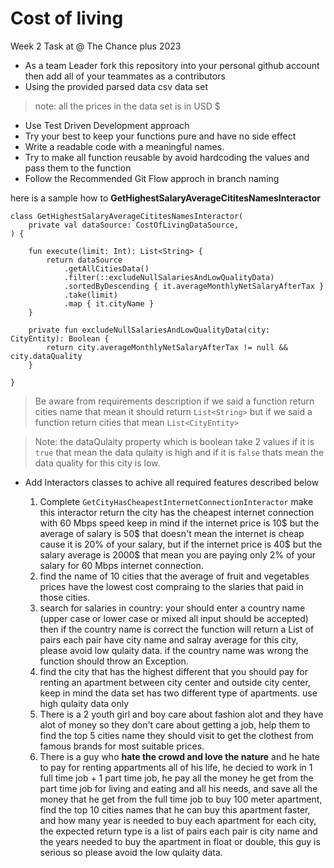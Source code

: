 # Cost of living
Week 2 Task at @ The Chance plus 2023

- As a team Leader fork this repository into your personal github account then add all of your teammates as a contributors
- Using the provided parsed data csv data set
> note: all the prices in the data set is in USD $
- Use Test Driven Development approach 
- Try your best to keep your functions pure and have no side effect
- Write a readable code with a meaningful names.
- Try to make all function reusable by avoid hardcoding the values and pass them to the function
- Follow the Recommended Git Flow approch in branch naming

here is a sample how to **GetHighestSalaryAverageCititesNamesInteractor**
```
class GetHighestSalaryAverageCititesNamesInteractor(
    private val dataSource: CostOfLivingDataSource,
) {

    fun execute(limit: Int): List<String> {
        return dataSource
            .getAllCitiesData()
            .filter(::excludeNullSalariesAndLowQualityData)
            .sortedByDescending { it.averageMonthlyNetSalaryAfterTax }
            .take(limit)
            .map { it.cityName }
    }

    private fun excludeNullSalariesAndLowQualityData(city: CityEntity): Boolean {
        return city.averageMonthlyNetSalaryAfterTax != null && city.dataQuality
    }

}
```

> Be aware from requirements description if we said a function return cities name that mean it should return `List<String>` but if we said a function return cities that mean `List<CityEntity>`

> Note: the dataQulaity property which is boolean take 2 values if it is `true` that mean the data qulaity is high and if it is `false` thats mean the data quality for this city is low.

- Add Interactors classes to achive all required features described below

  1. Complete `GetCityHasCheapestInternetConnectionInteractor` make this interactor return the city has the cheapest internet connection with 60 Mbps speed keep in mind if the internet price is 10$ but the average of salary is 50$ that doesn't mean the internet is cheap cause it is 20% of your salary, but if the internet price is 40$ but the salary average is 2000$ that mean you are paying only 2% of your salary for 60 Mbps internet connection.
  2. find the name of 10 cities that the average of fruit and vegetables prices have the lowest cost compraing to the slaries that paid in those cities.
  3. search for salaries in country: your should enter a country name (upper case or lower case or mixed all input should be accepted) then if the country name is correct the function will return a List of pairs each pair have city name and salray average for this city, please avoid low qulaity data. if the country name was wrong the function should throw an Exception.
  4. find the city that has the highest different that you should pay for renting an apartment between city center and outside city center, keep in mind the data set has two different type of apartments. use high qulaity data only
  5. There is a 2 youth girl and boy care about fashion alot and they have alot of money so they don't care about getting a job, help them to find the top 5 cities name they should visit to get the clothest from famous brands for most suitable prices.
  6. There is a guy who **hate the crowd and love the nature** and he hate to pay for renting appartments all of his life, he decied to work in 1 full time job + 1 part time job, he pay all the money he get from the part time job for living and eating and all his needs, and save all the money that he get from the full time job to buy 100 meter apartment, find the top 10 cities names that he can buy this apartment faster, and how many year is needed to buy each apartment for each city, the expected return type is a list of pairs each pair is city name and the years needed to buy the apartment in float or double, this guy is serious so please avoid the low qulaity data.
